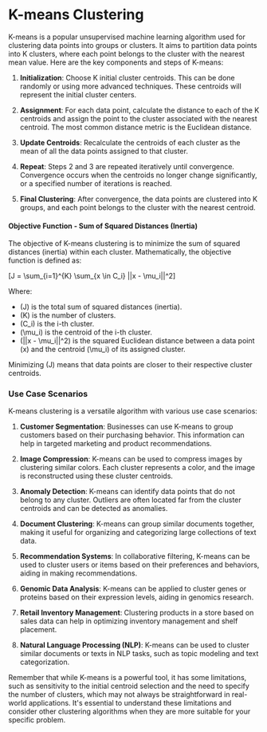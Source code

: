

# **K-means Clustering**

K-means is a popular unsupervised machine learning algorithm used for clustering data points into groups or clusters. It aims to partition data points into K clusters, where each point belongs to the cluster with the nearest mean value. Here are the key components and steps of K-means:

1. **Initialization**: Choose K initial cluster centroids. This can be done randomly or using more advanced techniques. These centroids will represent the initial cluster centers.

2. **Assignment**: For each data point, calculate the distance to each of the K centroids and assign the point to the cluster associated with the nearest centroid. The most common distance metric is the Euclidean distance.

3. **Update Centroids**: Recalculate the centroids of each cluster as the mean of all the data points assigned to that cluster.

4. **Repeat**: Steps 2 and 3 are repeated iteratively until convergence. Convergence occurs when the centroids no longer change significantly, or a specified number of iterations is reached.

5. **Final Clustering**: After convergence, the data points are clustered into K groups, and each point belongs to the cluster with the nearest centroid.

#### **Objective Function - Sum of Squared Distances (Inertia)**

The objective of K-means clustering is to minimize the sum of squared distances (inertia) within each cluster. Mathematically, the objective function is defined as:

\[J = \sum_{i=1}^{K} \sum_{x \in C_i} ||x - \mu_i||^2\]

Where:
- \(J\) is the total sum of squared distances (inertia).
- \(K\) is the number of clusters.
- \(C_i\) is the i-th cluster.
- \(\mu_i\) is the centroid of the i-th cluster.
- \(||x - \mu_i||^2\) is the squared Euclidean distance between a data point \(x\) and the centroid \(\mu_i\) of its assigned cluster.

Minimizing \(J\) means that data points are closer to their respective cluster centroids.

### **Use Case Scenarios**

K-means clustering is a versatile algorithm with various use case scenarios:

1. **Customer Segmentation**: Businesses can use K-means to group customers based on their purchasing behavior. This information can help in targeted marketing and product recommendations.

2. **Image Compression**: K-means can be used to compress images by clustering similar colors. Each cluster represents a color, and the image is reconstructed using these cluster centroids.

3. **Anomaly Detection**: K-means can identify data points that do not belong to any cluster. Outliers are often located far from the cluster centroids and can be detected as anomalies.

4. **Document Clustering**: K-means can group similar documents together, making it useful for organizing and categorizing large collections of text data.

5. **Recommendation Systems**: In collaborative filtering, K-means can be used to cluster users or items based on their preferences and behaviors, aiding in making recommendations.

6. **Genomic Data Analysis**: K-means can be applied to cluster genes or proteins based on their expression levels, aiding in genomics research.

7. **Retail Inventory Management**: Clustering products in a store based on sales data can help in optimizing inventory management and shelf placement.

8. **Natural Language Processing (NLP)**: K-means can be used to cluster similar documents or texts in NLP tasks, such as topic modeling and text categorization.

Remember that while K-means is a powerful tool, it has some limitations, such as sensitivity to the initial centroid selection and the need to specify the number of clusters, which may not always be straightforward in real-world applications. It's essential to understand these limitations and consider other clustering algorithms when they are more suitable for your specific problem.